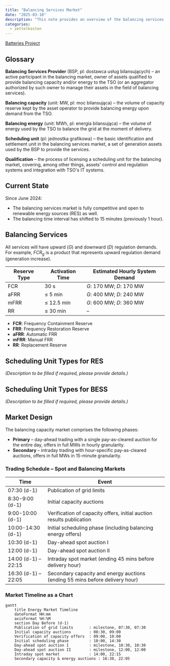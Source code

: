 ```yaml
---
title: "Balancing Services Market"
date: "2025-03-10"
description: "This note provides an overview of the balancing services market, including key concepts, current state, and market design."
categories:
  - zettelkasten
---
```


[Batteries Project](../projects/Batteries%20Project.md)

## Glossary

**Balancing Services Provider** (BSP, pl: dostawca usług bilansujących) – an active participant in the balancing market, owner of assets qualified to provide balancing capacity and/or energy to the TSO (or an aggregator authorized by such owner to manage their assets in the field of balancing services).

**Balancing capacity** (unit: MW, pl: moc bilansująca) – the volume of capacity reserve kept by the asset operator to provide balancing energy upon demand from the TSO.

**Balancing energy** (unit: MWh, pl: energia bilansująca) – the volume of energy used by the TSO to balance the grid at the moment of delivery.

**Scheduling unit** (pl: jednostka grafikowa) – the basic identification and settlement unit in the balancing services market, a set of generation assets used by the BSP to provide the services.

**Qualification** – the process of licensing a scheduling unit for the balancing market, covering, among other things, assets' control and regulation systems and integration with TSO's IT systems.

## Current State

Since June 2024:

- The balancing services market is fully competitive and open to renewable energy sources (RES) as well.
- The balancing time interval has shifted to 15 minutes (previously 1 hour).

## Balancing Services

All services will have upward ($G$) and downward ($D$) regulation demands. For example, $FCR_g$ is a product that represents upward regulation demand (generation increase).

| Reserve Type | Activation Time | Estimated Hourly System Demand |
| ------------ | --------------- | ------------------------------- |
| FCR          | 30 s            | $G$: 170 MW; $D$: 170 MW        |
| aFRR         | ≤ 5 min         | $G$: 400 MW; $D$: 240 MW        |
| mFRR         | ≤ 12.5 min      | $G$: 600 MW; $D$: 360 MW        |
| RR           | ≤ 30 min        | –                               |

- **FCR**: Frequency Containment Reserve
- **FRR**: Frequency Restoration Reserve
- **aFRR**: Automatic FRR
- **mFRR**: Manual FRR
- **RR**: Replacement Reserve

## Scheduling Unit Types for RES

*(Description to be filled if required, please provide details.)*

## Scheduling Unit Types for BESS

*(Description to be filled if required, please provide details.)*

## Market Design

The balancing capacity market comprises the following phases:

- **Primary** – day-ahead trading with a single pay-as-cleared auction for the entire day, offers in full MWs in hourly granularity.
- **Secondary** – intraday trading with hour-specific pay-as-cleared auctions, offers in full MWs in 15-minute granularity.

### Trading Schedule – Spot and Balancing Markets

| Time                | Event                                                                             |
| ------------------- | --------------------------------------------------------------------------------- |
| 07:30 (d-1)         | Publication of grid limits                                                        |
| 8:30-9:00 (d-1)     | Initial capacity auctions                                                         |
| 9:00-10:00 (d-1)    | Verification of capacity offers, initial auction results publication              |
| 10:00-14:30 (d-1)   | Initial scheduling phase (including balancing energy offers)                      |
| 10:30 (d-1)         | Day-ahead spot auction I                                                          |
| 12:00 (d-1)         | Day-ahead spot auction II                                                         |
| 14:00 (d-1) – 22:15 | Intraday spot market (ending 45 mins before delivery hour)                       |
| 16:30 (d-1) – 22:05 | Secondary capacity and energy auctions (ending 55 mins before delivery hour)     |

### Market Timeline as a Chart

```mermaid
gantt
    title Energy Market Timeline
    dateFormat HH:mm
    axisFormat %H:%M
    section Day Before (d-1)
    Publication of grid limits       : milestone, 07:30, 07:30
    Initial capacity auctions        : 08:30, 09:00
    Verification of capacity offers  : 09:00, 10:00
    Initial scheduling phase         : 10:00, 14:30
    Day-ahead spot auction I         : milestone, 10:30, 10:30
    Day-ahead spot auction II        : milestone, 12:00, 12:00
    Intraday spot market             : 14:00, 22:15
    Secondary capacity & energy auctions : 16:30, 22:05
```